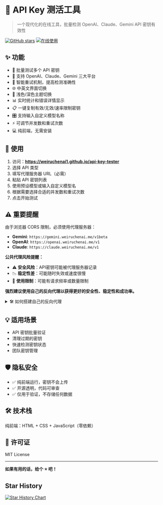 # 🔑 API Key 测活工具
> 一个现代化的在线工具，批量检测 OpenAI、Claude、Gemini API 密钥有效性

[![GitHub stars](https://img.shields.io/github/stars/weiruchenai1/api-key-tester?style=flat&color=yellow)](https://github.com/weiruchenai1/api-key-tester)
[![在线使用](https://img.shields.io/badge/在线使用-GitHub%20Pages-blue)](https://weiruchenai1.github.io/api-key-tester)

## ✨ 功能

- 🚀 批量测试多个 API 密钥
- 🎯 支持 OpenAI、Claude、Gemini 三大平台
- 🔄 智能重试机制，提高检测准确性
- 🌐 中英文界面切换
- 🌙 浅色/深色主题切换
- 📊 实时统计和错误详情显示
- 📋 一键复制有效/无效/速率限制密钥
- 🎛️ 支持输入自定义模型名称
- ⚡ 可调节并发数和重试次数
- 💻 纯前端，无需安装

## 🚀 使用

1. 访问：**https://weiruchenai1.github.io/api-key-tester**
2. 选择 API 类型
3. 填写代理服务器 URL（必需）
4. 粘贴 API 密钥列表
5. 使用预设模型或输入自定义模型名
6. 根据需要选择合适的并发数和重试次数
7. 点击开始测试

## ⚠️ 重要提醒

由于浏览器 CORS 限制，必须使用代理服务器：
- **Gemini**: 
`https://gemini.weiruchenai.me/v1beta`
- **OpenAI**: 
`https://openai.weiruchenai.me/v1`
- **Claude**: 
`https://claude.weiruchenai.me/v1`

**公共代理风险提醒：**
- ⚠️ **安全风险**：API密钥可能被代理服务器记录
- 📉 **稳定性差**：可能随时失效或速度很慢
- 🚫 **使用限制**：可能有请求频率或数量限制

**强烈建议使用自己的反向代理以获得更好的安全性、稳定性和成功率。**

<details>
<summary>🛠️ 如何搭建自己的反向代理</summary>

<details>
<summary>📦 Cloudflare Workers 方案</summary>

1. **注册 Cloudflare 账号**：访问 [cloudflare.com](https://cloudflare.com) 注册

2. **创建 Worker**：
   - 进入 Cloudflare Dashboard
   - 点击 `Workers & Pages` > `Create application` > `Create Worker`
   - 给 Worker 起个名字（如 `api-proxy`）

3. **部署代码**：将以下代码粘贴到 Worker 编辑器中

```javascript
// OpenAI 代理
export default {
  async fetch(request, env, ctx) {
    const url = new URL(request.url);
    
    // 设置目标 API
    const targets = {
      '/openai/': 'https://api.openai.com',
      '/claude/': 'https://api.anthropic.com', 
      '/gemini/': 'https://generativelanguage.googleapis.com'
    };
    
    let targetBase = null;
    let newPath = url.pathname;
    
    for (const [prefix, target] of Object.entries(targets)) {
      if (url.pathname.startsWith(prefix)) {
        targetBase = target;
        newPath = url.pathname.replace(prefix, '/');
        break;
      }
    }
    
    if (!targetBase) {
      return new Response('Not Found', { status: 404 });
    }
    
    const targetUrl = targetBase + newPath + url.search;
    
    const headers = new Headers(request.headers);
    headers.set('Host', new URL(targetBase).host);
    headers.delete('cf-connecting-ip');
    headers.delete('cf-ray');
    
    const response = await fetch(targetUrl, {
      method: request.method,
      headers: headers,
      body: request.body
    });
    
    const newResponse = new Response(response.body, response);
    newResponse.headers.set('Access-Control-Allow-Origin', '*');
    newResponse.headers.set('Access-Control-Allow-Methods', 'GET, POST, PUT, DELETE, OPTIONS');
    newResponse.headers.set('Access-Control-Allow-Headers', '*');
    
    return newResponse;
  },
};
```

4. **保存并部署**：点击 `Save and Deploy`

5. **获取代理地址**：
   - OpenAI: `https://your-worker.workers.dev/openai`
   - Claude: `https://your-worker.workers.dev/claude`
   - Gemini: `https://your-worker.workers.dev/gemini`
</details>

<details>
<summary>🖥️ Nginx 反向代理方案</summary>

如果你有自己的海外服务器，可以使用 Nginx 搭建反向代理：

**前置要求：**
- 一台海外服务器（VPS）
- 一个域名，并将以下子域名解析到服务器IP：
  - `openai.your-domain.com`
  - `claude.your-domain.com` 
  - `gemini.your-domain.com`

**1. 安装 Nginx**
```bash
sudo apt-get update
sudo apt-get install nginx
```

**2. 配置域名和SSL证书**
```bash
# 申请SSL证书（使用 Let's Encrypt）
sudo apt-get install certbot python3-certbot-nginx
sudo certbot --nginx -d your-domain.com
```

**3. 创建反向代理配置**
```bash
# 为每个API创建单独的配置文件
sudo nano /etc/nginx/sites-available/openai-proxy
```

**4. 添加OpenAI配置内容**
```nginx
# OpenAI 反向代理
server {
    listen 443 ssl;
    server_name openai.your-domain.com;
    
    ssl_certificate /etc/letsencrypt/live/claude.your-domain.com/fullchain.pem;
    ssl_certificate_key /etc/letsencrypt/live/claude.your-domain.com/privkey.pem;
    
    location / {
        # DNS解析器，禁用IPv6
        resolver 8.8.8.8 ipv6=off;
        
        # 反向代理配置
        proxy_pass https://api.openai.com/;
        proxy_ssl_server_name on;
        proxy_set_header Host api.openai.com;
        proxy_set_header X-Real-IP $remote_addr;
        proxy_set_header X-Forwarded-For $proxy_add_x_forwarded_for;
        proxy_set_header X-Forwarded-Proto $scheme;
        
        # 隐藏后端服务器的CORS头，避免重复
        proxy_hide_header Access-Control-Allow-Origin;
        proxy_hide_header Access-Control-Allow-Methods;
        proxy_hide_header Access-Control-Allow-Headers;
        proxy_hide_header Access-Control-Allow-Credentials;
        
        # 处理OPTIONS预检请求
        if ($request_method = 'OPTIONS') {
            add_header Access-Control-Allow-Origin *;
            add_header Access-Control-Allow-Methods 'GET, POST, PUT, DELETE, OPTIONS';
            add_header Access-Control-Allow-Headers '*';
            add_header Access-Control-Max-Age 86400;
            return 204;
        }
        
        # 为所有其他请求添加CORS头
        add_header Access-Control-Allow-Origin * always;
        add_header Access-Control-Allow-Methods 'GET, POST, PUT, DELETE, OPTIONS' always;
        add_header Access-Control-Allow-Headers '*' always;
    }
}
```

**5. 创建Claude配置**
```bash
sudo nano /etc/nginx/sites-available/claude-proxy
```

添加以下内容：
```nginx
# Claude 反向代理
server {
    listen 443 ssl;
    server_name claude.your-domain.com;
    
    ssl_certificate /etc/letsencrypt/live/claude.your-domain.com/fullchain.pem;
    ssl_certificate_key /etc/letsencrypt/live/claude.your-domain.com/privkey.pem;
    
    location / {
        # DNS解析器，禁用IPv6
        resolver 8.8.8.8 ipv6=off;
        
        # 反向代理配置
        proxy_pass https://api.anthropic.com/;
        proxy_ssl_server_name on;
        proxy_set_header Host api.anthropic.com;
        proxy_set_header X-Real-IP $remote_addr;
        proxy_set_header X-Forwarded-For $proxy_add_x_forwarded_for;
        proxy_set_header X-Forwarded-Proto $scheme;
        
        # 隐藏后端服务器的CORS头，避免重复
        proxy_hide_header Access-Control-Allow-Origin;
        proxy_hide_header Access-Control-Allow-Methods;
        proxy_hide_header Access-Control-Allow-Headers;
        proxy_hide_header Access-Control-Allow-Credentials;
        
        # 处理OPTIONS预检请求
        if ($request_method = 'OPTIONS') {
            add_header Access-Control-Allow-Origin *;
            add_header Access-Control-Allow-Methods 'GET, POST, PUT, DELETE, OPTIONS';
            add_header Access-Control-Allow-Headers '*';
            add_header Access-Control-Max-Age 86400;
            return 204;
        }
        
        # 为所有其他请求添加CORS头
        add_header Access-Control-Allow-Origin * always;
        add_header Access-Control-Allow-Methods 'GET, POST, PUT, DELETE, OPTIONS' always;
        add_header Access-Control-Allow-Headers '*' always;
    }
}
```

**6. 创建Gemini配置**
```bash
sudo nano /etc/nginx/sites-available/gemini-proxy
```

添加以下内容：
```nginx
# Gemini 反向代理
server {
    listen 443 ssl;
    server_name gemini.your-domain.com;
    
    ssl_certificate /etc/letsencrypt/live/claude.your-domain.com/fullchain.pem;
    ssl_certificate_key /etc/letsencrypt/live/claude.your-domain.com/privkey.pem;
    
    location / {
        # DNS解析器，禁用IPv6
        resolver 8.8.8.8 ipv6=off;
        
        # 反向代理配置
        proxy_pass https://generativelanguage.googleapis.com/;
        proxy_ssl_server_name on;
        proxy_set_header Host generativelanguage.googleapis.com;
        proxy_set_header X-Real-IP $remote_addr;
        proxy_set_header X-Forwarded-For $proxy_add_x_forwarded_for;
        proxy_set_header X-Forwarded-Proto $scheme;
        
        # 隐藏后端服务器的CORS头，避免重复
        proxy_hide_header Access-Control-Allow-Origin;
        proxy_hide_header Access-Control-Allow-Methods;
        proxy_hide_header Access-Control-Allow-Headers;
        proxy_hide_header Access-Control-Allow-Credentials;
        
        # 处理OPTIONS预检请求
        if ($request_method = 'OPTIONS') {
            add_header Access-Control-Allow-Origin *;
            add_header Access-Control-Allow-Methods 'GET, POST, PUT, DELETE, OPTIONS';
            add_header Access-Control-Allow-Headers '*';
            add_header Access-Control-Max-Age 86400;
            return 204;
        }
        
        # 为所有其他请求添加CORS头
        add_header Access-Control-Allow-Origin * always;
        add_header Access-Control-Allow-Methods 'GET, POST, PUT, DELETE, OPTIONS' always;
        add_header Access-Control-Allow-Headers '*' always;
    }
}
```

**7. 启用配置**
```bash
# 启用所有代理配置
sudo ln -s /etc/nginx/sites-available/openai-proxy /etc/nginx/sites-enabled/
sudo ln -s /etc/nginx/sites-available/claude-proxy /etc/nginx/sites-enabled/
sudo ln -s /etc/nginx/sites-available/gemini-proxy /etc/nginx/sites-enabled/
```

**配置说明：**
- 将 `your-domain.com` 替换为你的实际域名
- 每个API使用单独的配置文件，便于管理
- 证书路径会在申请SSL证书后自动生成，无需手动修改

**8. 重启 Nginx**
```bash
sudo nginx -t  # 检查配置
sudo nginx -s reload  # 重新加载配置
```

**6. 测试反向代理**
```bash
# 测试 OpenAI 代理
curl https://openai.your-domain.com/v1/models

# 测试 Claude 代理  
curl https://claude.your-domain.com/v1/messages

# 测试 Gemini 代理
curl https://gemini.your-domain.com/v1beta/models
```

**代理地址：**
测试成功后，在API Key测试工具中使用以下代理地址：
- OpenAI: `https://openai.your-domain.com`
- Claude: `https://claude.your-domain.com`  
- Gemini: `https://gemini.your-domain.com`
</details>

<details>
<summary>⚡ Vercel 方案</summary>

1. **Fork 项目**：
```bash
git clone https://github.com/你的用户名/api-proxy-vercel
cd api-proxy-vercel
```

2. **创建 api/[...path].js**：
```javascript
export default async function handler(req, res) {
  const { path } = req.query;
  const targetPath = Array.isArray(path) ? path.join('/') : path;
  
  const apiMappings = {
    'openai': 'https://api.openai.com',
    'claude': 'https://api.anthropic.com',
    'gemini': 'https://generativelanguage.googleapis.com'
  };
  
  const apiType = targetPath.split('/')[0];
  const targetBase = apiMappings[apiType];
  
  if (!targetBase) {
    return res.status(404).json({ error: 'API not supported' });
  }
  
  const targetUrl = `${targetBase}/${targetPath.split('/').slice(1).join('/')}`;
  
  try {
    const response = await fetch(targetUrl, {
      method: req.method,
      headers: {
        ...req.headers,
        host: new URL(targetBase).host,
      },
      body: req.method !== 'GET' ? JSON.stringify(req.body) : undefined,
    });
    
    const data = await response.text();
    
    res.setHeader('Access-Control-Allow-Origin', '*');
    res.setHeader('Access-Control-Allow-Methods', 'GET, POST, PUT, DELETE, OPTIONS');
    res.setHeader('Access-Control-Allow-Headers', '*');
    
    res.status(response.status).send(data);
  } catch (error) {
    res.status(500).json({ error: 'Proxy error' });
  }
}
```

3. **部署到 Vercel**：
```bash
npm i -g vercel
vercel --prod
```

### 使用自建代理

将工具中的代理 URL 替换为你的域名：
- **Cloudflare**: `https://your-worker.workers.dev/openai`
- **Nginx**: `https://openai.your-domain.com`  
- **Vercel**: `https://your-app.vercel.app/api/openai`
</details>

### 方案对比

| 方案 | 优势 | 劣势 | 国内访问情况 |
|------|------|------|-------------|
| **Cloudflare Workers** | 免费、简单、全球CDN | 有请求限制 | ⚠️ 访问不稳定 |
| **Nginx + 服务器** | 无限制、可定制、稳定 | 需要服务器、维护成本 | ✅ 完全可控 |
| **Vercel** | 简单部署、免费 | 有冷启动、请求限制 | ❌ 已被墙 |

> **重要提醒**：
> - **Cloudflare Workers** 在国内访问可能不稳定，速度较慢
> - **Vercel** 在国内已被墙，无法直接访问  
> - **Nginx + 海外服务器** 是最稳定可靠的方案

</details>

## 💡 适用场景

- API 密钥批量验证
- 清理过期的密钥
- 快速检测密钥状态
- 团队密钥管理

## 🛡️ 隐私安全

- ✅ 纯前端运行，密钥不会上传
- ✅ 开源透明，代码可审查
- ✅ 仅用于验证，不存储任何数据

## 🛠️ 技术栈

纯前端：HTML + CSS + JavaScript（零依赖）

## 📄 许可证

MIT License

---

**如果有用的话，给个 ⭐ 吧！**

## Star History

[![Star History Chart](https://api.star-history.com/svg?repos=weiruchenai1/api-key-tester&type=Date)](https://www.star-history.com/#weiruchenai1/api-key-tester&Date)